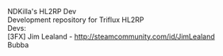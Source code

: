 NDKilla's HL2RP Dev<br>
Development repository for Triflux HL2RP<br>
Devs: <br>
[3FX] Jim Lealand - http://steamcommunity.com/id/JimLealand <br>
Bubba <br>

